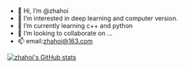 - 👋 Hi, I’m @zhahoi
- 👀 I’m interested in deep learning and computer version.
- 🌱 I’m currently learning c++ and python
- 💞️ I’m looking to collaborate on ...
- 📫 email:zhahoi@163.com

[![zhahoi's GitHub stats](https://github-readme-stats.vercel.app/api?username=zhahoi)](https://github.com/anuraghazra/github-readme-stats)
<!---
zhahoi/zhahoi is a ✨ special ✨ repository because its `README.md` (this file) appears on your GitHub profile.
You can click the Preview link to take a look at your changes.
--->
